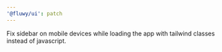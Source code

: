 ```yaml
---
'@fluwy/ui': patch
---
```


Fix sidebar on mobile devices while loading the app with tailwind classes instead of javascript.
